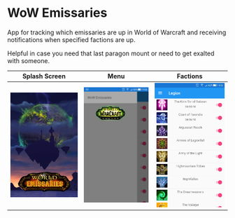 # WoW Emissaries

App for tracking which emissaries are up in World of Warcraft and receiving notifications when specified factions are up.

Helpful in case you need that last paragon mount or need to get exalted with someone.

| Splash Screen | Menu | Factions |
| :---:         |     :---:      |          :---: |
| ![Splash Screen](preview0.jpg?raw=true "Splash Screen") | ![Preview Menu](preview1.jpg?raw=true "Preview Menu") | ![Preview Factions](preview2.jpg?raw=true "Preview Factions") |
